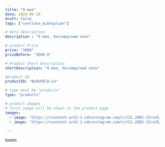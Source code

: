 ```yaml
---
title: "9 мая"
date: 2019-05-10
draft: false
tags: ["svetlana_mikhaylyan"]

# meta description
description : "9 мая, бессмертный полк"

# product Price
price: "3000"
priceBefore: "3600.0"

# Product Short Description
shortDescription: "9 мая, бессмертный полк"

#product ID
productID: "BxRePDlA-o3"

# type must be "products"
type: "products"

# product Images
# first image will be shown in the product page
images:
  - image: "https://scontent-arn2-2.cdninstagram.com/v/t51.2885-15/e35/59361975_1307469226073460_729839037065725390_n.jpg?tp=1&_nc_ht=scontent-arn2-2.cdninstagram.com&_nc_cat=100&_nc_ohc=EqbY_06wsnUAX_XJjfO&ccb=7-4&oh=b20df5f9557521abf1f94cb8880bf239&oe=60814E3B&ig_cache_key=MjA0MDU0NTA2NzE3MjY2NDI3OQ%3D%3D.2-ccb7-4"
  - image: "https://scontent-arn2-2.cdninstagram.com/v/t51.2885-15/e35/58626674_2464439316942044_1498612494499052475_n.jpg?tp=1&_nc_ht=scontent-arn2-2.cdninstagram.com&_nc_cat=108&_nc_ohc=mJTgDxkWf4EAX9_MqUA&ccb=7-4&oh=71ca1eac0c32a760f3e4c9839326372f&oe=608242FE&ig_cache_key=MjA0MDU0NTA2NzE2NDMwNzUyMw%3D%3D.2-ccb7-4"

---
```

lorem
